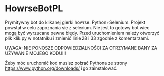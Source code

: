 # HowrseBotPL
Prymitywny bot do klikanej gierki howrse. Python+Selenium. Projekt powstał w celu zapoznania się z selenium. Nie jest to gotowy bot wiec mogą być wyrzucane pewne błędy. Przed uruchomieniem należy otworzyć plik klik.py w notatniku i zmienić linie 28 i 33 zgodnie z komentarzami.

UWAGA: NIE PONOSZE ODPOWIEDZIALNOŚCI ZA OTRZYMANE BANY ZA UŻYWANIE MOJEGO KODU!!!


Żeby móc uruchomić kod musisz pobrać Pythona ze strony https://www.python.org/downloads/ i go zainstalować.
